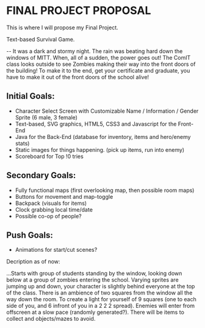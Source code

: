 # **FINAL PROJECT PROPOSAL**

This is where I will propose my Final Project.

Text-based Survival Game.

-- It was a dark and stormy night. The rain was beating hard down the windows of MITT. When, all of a sudden, the power goes out! The ComIT class looks outside to see Zombies making their way into the front doors of the building! To make it to the end, get your certificate and graduate, you have to make it out of the front doors of the school alive!

## Initial Goals:
- Character Select Screen with Customizable Name / Information / Gender Sprite (6 male, 3 female)
- Text-based, SVG graphics, HTML5, CSS3 and Javascript for the Front-End
- Java for the Back-End (database for inventory, items and hero/enemy stats)
- Static images for things happening. (pick up items, run into enemy)
- Scoreboard for Top !0 tries

## Secondary Goals: 
- Fully functional maps (first overlooking map, then possible room maps)
- Buttons for movement and map-toggle
- Backpack (visuals for items)
- Clock grabbing local time/date
- Possible co-op of people?

## Push Goals:
- Animations for start/cut scenes?


Decription as of now:

...Starts with group of students standing by the window, looking down below at a group of zombies entering the school. Varying sprites are jumping up and down, your character is slightly behind everyone at the top of the class. There is an ambience of two squares from the window all the way down the room. To create a light for yourself of 9 squares (one to each side of you, and 6 infront of you in a 2 2 2 spread). Enemies will enter from offscreen at a slow pace (randomly generated?). There will be items to collect and objects/mazes to avoid.
